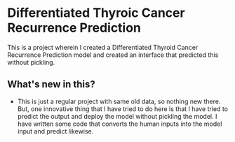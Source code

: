 # Differentiated Thyroic Cancer Recurrence Prediction
This is a project wherein I created a Differentiated Thyroid Cancer Recurrence Prediction model and created an interface that predicted this without pickling.

## What's new in this?
- This is just a regular project with same old data, so nothing new there. But, one innovative thing that I have tried to do here is that I have tried to predict the output and deploy the model without pickling the model. I have written some code that converts the human inputs into the model input and predict likewise.
